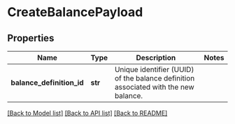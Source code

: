 # CreateBalancePayload

## Properties
Name | Type | Description | Notes
------------ | ------------- | ------------- | -------------
**balance_definition_id** | **str** | Unique identifier (UUID) of the balance definition associated with the new balance. | 

[[Back to Model list]](../README.md#documentation-for-models) [[Back to API list]](../README.md#documentation-for-api-endpoints) [[Back to README]](../README.md)



